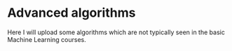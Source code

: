 # Advanced algorithms

Here I will upload some algorithms which are not typically seen in the basic Machine Learning courses.
